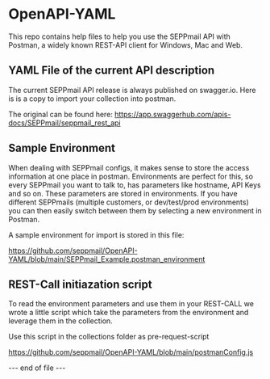 # OpenAPI-YAML

This repo contains help files to help you use the SEPPmail API with Postman, a widely known REST-API client for Windows, Mac and Web.

## YAML File of the current API description

The current SEPPmail API release is always published on swagger.io. Here is is a copy to import your collection into postman.

The original can be found here:
<https://app.swaggerhub.com/apis-docs/SEPPmail/seppmail_rest_api>

## Sample Environment

When dealing with SEPPmail configs, it makes sense to store the access information at one place in postman. Environments are perfect for this, so every SEPPmail you want to talk to, has parameters like hostname, API Keys and so on.
These parameters are stored in environments. If you have different SEPPmails (multiple customers, or dev/test/prod environments) you can then easily switch between them by selecting a new environment in Postman.

A sample environment for import is stored in this file:

<https://github.com/seppmail/OpenAPI-YAML/blob/main/SEPPmail_Example.postman_environment>


## REST-Call initiazation script

To read the environment parameters and use them in your REST-CALL we wrote a little script which take the parameters from the environment and leverage them in the collection.

Use this script in the collections folder as pre-request-script

<https://github.com/seppmail/OpenAPI-YAML/blob/main/postmanConfig.js>


--- end of file ---